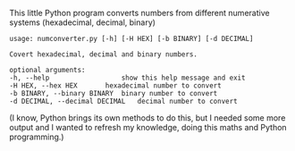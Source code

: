This little Python program converts numbers from different numerative systems (hexadecimal, decimal, binary)

	usage: numconverter.py [-h] [-H HEX] [-b BINARY] [-d DECIMAL]

	Covert hexadecimal, decimal and binary numbers.

	optional arguments:
  	-h, --help            		show this help message and exit
  	-H HEX, --hex HEX		hexadecimal number to convert
  	-b BINARY, --binary BINARY 	binary number to convert
  	-d DECIMAL, --decimal DECIMAL 	decimal number to convert
	
(I know, Python brings its own methods to do this, but I needed some more output and I wanted to refresh my knowledge, doing this maths and Python programming.)
